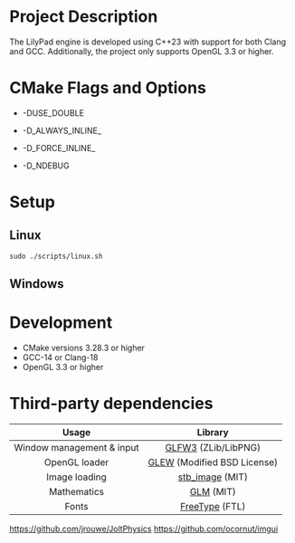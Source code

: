 # Project Description

The LilyPad engine is developed using C++23 with support for both Clang and GCC. Additionally, the project only supports OpenGL 3.3 or higher.

# CMake Flags and Options

- -DUSE_DOUBLE

- -D_ALWAYS_INLINE_

- -D_FORCE_INLINE_

- -D_NDEBUG

# Setup

## Linux

```
sudo ./scripts/linux.sh
```

## Windows

# Development

- CMake versions 3.28.3 or higher
- GCC-14 or Clang-18
- OpenGL 3.3 or higher

# Third-party dependencies

|           Usage           |                                    Library                                    |
|:-------------------------:|:-----------------------------------------------------------------------------:|
| Window management & input |                 [GLFW3](https://www.glfw.org/) (ZLib/LibPNG)                  |
|       OpenGL loader       | [GLEW](https://github.com/nigels-com/glew/tree/master) (Modified BSD License) |
|       Image loading       |              [stb_image](https://github.com/nothings/stb) (MIT)               |
|        Mathematics        |                  [GLM](https://github.com/g-truc/glm) (MIT)                   |
|           Fonts           |    [FreeType](https://download.savannah.gnu.org/releases/freetype/) (FTL)     |


https://github.com/jrouwe/JoltPhysics
https://github.com/ocornut/imgui